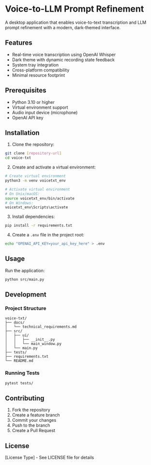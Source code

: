 # Voice-to-LLM Prompt Refinement

A desktop application that enables voice-to-text transcription and LLM prompt refinement with a modern, dark-themed interface.

## Features

- Real-time voice transcription using OpenAI Whisper
- Dark theme with dynamic recording state feedback
- System tray integration
- Cross-platform compatibility
- Minimal resource footprint

## Prerequisites

- Python 3.10 or higher
- Virtual environment support
- Audio input device (microphone)
- OpenAI API key

## Installation

1. Clone the repository:
```bash
git clone [repository-url]
cd voice-txt
```

2. Create and activate a virtual environment:
```bash
# Create virtual environment
python3 -m venv voicetxt_env

# Activate virtual environment
# On Unix/macOS:
source voicetxt_env/bin/activate
# On Windows:
voicetxt_env\Scripts\activate
```

3. Install dependencies:
```bash
pip install -r requirements.txt
```

4. Create a `.env` file in the project root:
```bash
echo "OPENAI_API_KEY=your_api_key_here" > .env
```

## Usage

Run the application:
```bash
python src/main.py
```

## Development

### Project Structure
```
voice-txt/
├── docs/
│   └── technical_requirements.md
├── src/
│   ├── ui/
│   │   ├── __init__.py
│   │   └── main_window.py
│   └── main.py
├── tests/
├── requirements.txt
└── README.md
```

### Running Tests
```bash
pytest tests/
```

## Contributing

1. Fork the repository
2. Create a feature branch
3. Commit your changes
4. Push to the branch
5. Create a Pull Request

## License

[License Type] - See LICENSE file for details 